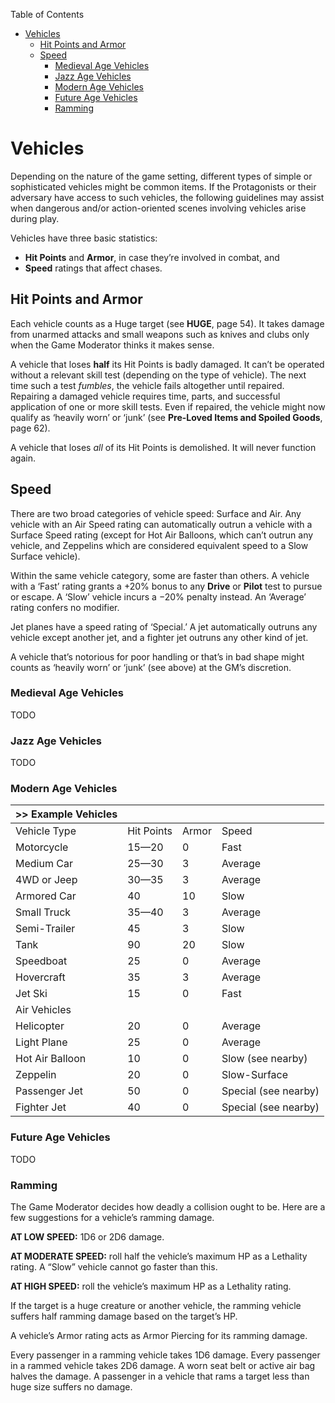 Table of Contents

- [Vehicles](#Vehicles)
	- [Hit Points and Armor](#Hit%20Points%20and%20Armor)
	- [Speed](#Speed)
		- [Medieval Age Vehicles](#Medieval%20Age%20Vehicles)
		- [Jazz Age Vehicles](#Jazz%20Age%20Vehicles)
		- [Modern Age Vehicles](#Modern%20Age%20Vehicles)
		- [Future Age Vehicles](#Future%20Age%20Vehicles)
		- [Ramming](#Ramming)

# Vehicles

Depending on the nature of the game setting, different types of simple or sophisticated vehicles might be common items. If the Protagonists or their adversary have access to such vehicles, the following guidelines may assist when dangerous and/or action-oriented scenes involving vehicles arise during play.

Vehicles have three basic statistics:

- **Hit Points** and **Armor**, in case they’re involved in combat, and
- **Speed** ratings that affect chases.

## Hit Points and Armor

Each vehicle counts as a Huge target (see **HUGE**, page 54). It takes damage from unarmed attacks and small weapons such as knives and clubs only when the Game Moderator thinks it makes sense.

A vehicle that loses **half** its Hit Points is badly damaged. It can’t be operated without a relevant skill test (depending on the type of vehicle). The next time such a test _fumbles_, the vehicle fails altogether until repaired. Repairing a damaged vehicle requires time, parts, and successful application of one or more skill tests. Even if repaired, the vehicle might now qualify as ‘heavily worn’ or ‘junk’ (see **Pre-Loved Items and Spoiled Goods**, page 62).

A vehicle that loses _all_ of its Hit Points is demolished. It will never function again.

## Speed

There are two broad categories of vehicle speed: Surface and Air. Any vehicle with an Air Speed rating can automatically outrun a vehicle with a Surface Speed rating (except for Hot Air Balloons, which can’t outrun any vehicle, and Zeppelins which are considered equivalent speed to a Slow Surface vehicle).

Within the same vehicle category, some are faster than others. A vehicle with a ‘Fast’ rating grants a +20% bonus to any **Drive** or **Pilot** test to pursue or escape. A ‘Slow’ vehicle incurs a −20% penalty instead. An ‘Average’ rating confers no modifier.

Jet planes have a speed rating of ‘Special.’ A jet automatically outruns any vehicle except another jet, and a fighter jet outruns any other kind of jet.

A vehicle that’s notorious for poor handling or that’s in bad shape might counts as ‘heavily worn’ or ‘junk’ (see above) at the GM’s discretion.

### Medieval Age Vehicles

TODO

### Jazz Age Vehicles

TODO

### Modern Age Vehicles

| >> Example Vehicles |  |  |  |
| ---- | ---- | ---- | ---- |
| Vehicle Type | Hit Points | Armor | Speed |
| Motorcycle | 15—20 | 0 | Fast |
| Medium Car | 25—30 | 3 | Average |
| 4WD or Jeep | 30—35 | 3 | Average |
| Armored Car | 40 | 10 | Slow |
| Small Truck | 35—40 | 3 | Average |
| Semi-Trailer | 45 | 3 | Slow |
| Tank | 90 | 20 | Slow |
| Speedboat | 25 | 0 | Average |
| Hovercraft | 35 | 3 | Average |
| Jet Ski | 15 | 0 | Fast |
| Air Vehicles |  |  |  |
| Helicopter | 20 | 0 | Average |
| Light Plane | 25 | 0 | Average |
| Hot Air Balloon | 10 | 0 | Slow (see nearby) |
| Zeppelin | 20 | 0 | Slow-Surface |
| Passenger Jet | 50 | 0 | Special (see nearby) |
| Fighter Jet | 40 | 0 | Special (see nearby) |

### Future Age Vehicles

TODO

### Ramming

The Game Moderator decides how deadly a collision ought to be. Here are a few suggestions for a vehicle’s ramming damage.

**AT LOW SPEED:** 1D6 or 2D6 damage.

**AT MODERATE SPEED:** roll half the vehicle’s maximum HP as a Lethality rating. A “Slow” vehicle cannot go faster than this.

**AT HIGH SPEED:** roll the vehicle’s maximum HP as a Lethality rating.

If the target is a huge creature or another vehicle, the ramming vehicle suffers half ramming damage based on the target’s HP.

A vehicle’s Armor rating acts as Armor Piercing for its ramming damage.

Every passenger in a ramming vehicle takes 1D6 damage. Every passenger in a rammed vehicle takes 2D6 damage. A worn seat belt or active air bag halves the damage. A passenger in a vehicle that rams a target less than huge size suffers no damage.